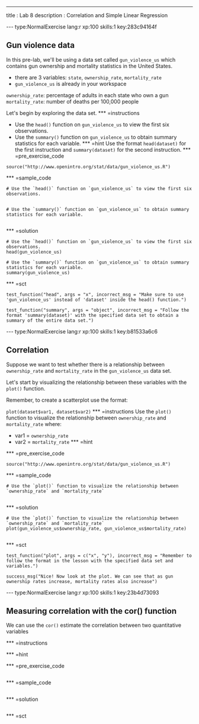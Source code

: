 ---
title       : Lab 8
description : Correlation and Simple Linear Regression



--- type:NormalExercise lang:r xp:100 skills:1 key:283c94164f
## Gun violence data

In this pre-lab, we'll be using a data set called `gun_violence_us` which contains gun ownership and mortality statistics in the United States.

- there are 3 variables: `state`, `ownership_rate`, `mortality_rate`
- `gun_violence_us` is already in your workspace

`ownership_rate`: percentage of adults in each state who own a gun
`mortality_rate`: number of deaths per 100,000 people 

Let's begin by exploring the data set.
*** =instructions
- Use the `head()` function on `gun_violence_us` to view the first six observations.
- Use the `summary()` function on `gun_violence_us` to obtain summary statistics for each variable.
*** =hint
Use the format `head(dataset)` for the first instruction and `summary(dataset)` for the second instruction.
*** =pre_exercise_code
```{r}
source("http://www.openintro.org/stat/data/gun_violence_us.R")
```

*** =sample_code
```{r}
# Use the `head()` function on `gun_violence_us` to view the first six observations.


# Use the `summary()` function on `gun_violence_us` to obtain summary statistics for each variable.


```

*** =solution
```{r}
# Use the `head()` function on `gun_violence_us` to view the first six observations.
head(gun_violence_us)

# Use the `summary()` function on `gun_violence_us` to obtain summary statistics for each variable.
summary(gun_violence_us)

```

*** =sct
```{r}
test_function("head", args = "x", incorrect_msg = "Make sure to use 'gun_violence_us' instead of 'dataset' inside the head() function.")

test_function("summary", args = "object", incorrect_msg = "Follow the format 'summary(dataset)' with the specified data set to obtain a summary of the entire data set.")

```

--- type:NormalExercise lang:r xp:100 skills:1 key:b81533a6c6
## Correlation

Suppose we want to test whether there is a relationship between `ownership_rate` and `mortality_rate` in the `gun_violence_us` data set.

Let's start by visualizing the relationship between these variables with the `plot()` function.

Remember, to create a scatterplot use the format:

`plot(dataset$var1, dataset$var2)`
*** =instructions
Use the `plot()` function to visualize the relationship between `ownership_rate` and `mortality_rate` where:

* var1 = `ownership_rate`
* var2 = `mortality_rate`
*** =hint

*** =pre_exercise_code
```{r}
source("http://www.openintro.org/stat/data/gun_violence_us.R")
```

*** =sample_code
```{r}
# Use the `plot()` function to visualize the relationship between `ownership_rate` and `mortality_rate`


```

*** =solution
```{r}
# Use the `plot()` function to visualize the relationship between `ownership_rate` and `mortality_rate`
plot(gun_violence_us$ownership_rate, gun_violence_us$mortality_rate)


```

*** =sct
```{r}
test_function("plot", args = c("x", "y"), incorrect_msg = "Remember to follow the format in the lesson with the specified data set and variables.")

success_msg("Nice! Now look at the plot. We can see that as gun ownership rates increase, mortality rates also increase")
```

--- type:NormalExercise lang:r xp:100 skills:1 key:23b4d73093
## Measuring correlation with the cor() function

We can use the `cor()` estimate the correlation between two quantitative variables 

*** =instructions

*** =hint

*** =pre_exercise_code
```{r}

```

*** =sample_code
```{r}

```

*** =solution
```{r}

```

*** =sct
```{r}

```
